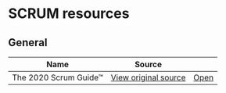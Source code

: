 # SCRUM resources

## General 
| Name | Source | |
|---|---|---|
| The 2020 Scrum Guide™ | [View original source](https://scrumguides.org/scrum-guide.html) | [Open](/The-2020-Scrum-Guide.md) |